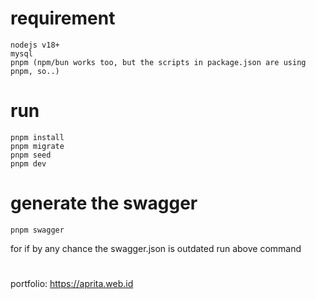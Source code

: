 
# requirement
    nodejs v18+
    mysql
    pnpm (npm/bun works too, but the scripts in package.json are using pnpm, so..)


# run
    pnpm install
    pnpm migrate
    pnpm seed
    pnpm dev

# generate the swagger
    pnpm swagger
for if by any chance the swagger.json is outdated run above command

#
#
# 
portfolio: https://aprita.web.id
#